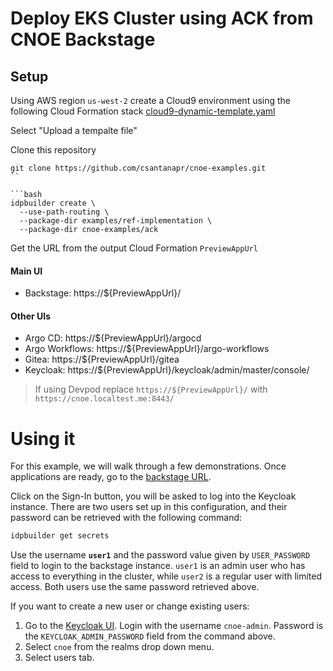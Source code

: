 # Deploy EKS Cluster using ACK from CNOE Backstage

## Setup

Using AWS region `us-west-2` create a Cloud9 environment using the following Cloud Formation stack [cloud9-dynamic-template.yaml](../../hack/cfn/cloud9-dynamic-template.yaml)

Select "Upload a tempalte file"

Clone this repository
```shell
git clone https://github.com/csantanapr/cnoe-examples.git
``

```bash
idpbuilder create \
  --use-path-routing \
  --package-dir examples/ref-implementation \
  --package-dir cnoe-examples/ack
```

Get the URL from the output Cloud Formation `PreviewAppUrl`

#### Main UI
- Backstage: https://${PreviewAppUrl}/

#### Other UIs
- Argo CD: https://${PreviewAppUrl}/argocd
- Argo Workflows: https://${PreviewAppUrl}/argo-workflows
- Gitea: https://${PreviewAppUrl}/gitea
- Keycloak: https://${PreviewAppUrl}/keycloak/admin/master/console/

> If using Devpod replace `https://${PreviewAppUrl}/` with `https://cnoe.localtest.me:8443/`

# Using it

For this example, we will walk through a few demonstrations. Once applications are ready, go to the [backstage URL](https://${PreviewAppUrl}).

Click on the Sign-In button, you will be asked to log into the Keycloak instance. There are two users set up in this
configuration, and their password can be retrieved with the following command:

```bash
idpbuilder get secrets
```

Use the username **`user1`** and the password value given by `USER_PASSWORD` field to login to the backstage instance.
`user1` is an admin user who has access to everything in the cluster, while `user2` is a regular user with limited access.
Both users use the same password retrieved above.

If you want to create a new user or change existing users:

1. Go to the [Keycloak UI](https://${PreviewAppUrl}/keycloak/admin/master/console/).
Login with the username `cnoe-admin`. Password is the `KEYCLOAK_ADMIN_PASSWORD` field from the command above.
2. Select `cnoe` from the realms drop down menu.
3. Select users tab.
